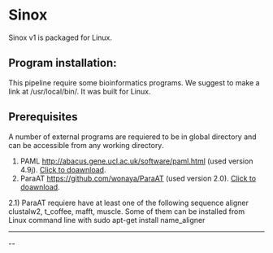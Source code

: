 # Sinox
Sinox v1 is packaged for Linux.

## Program installation:
This pipeline require some bioinformatics programs. We suggest to make a link at /usr/local/bin/. It was built for Linux.

## Prerequisites
A number of external programs are requiered to be in global directory and can be accessible from any working directory.
  1) PAML http://abacus.gene.ucl.ac.uk/software/paml.html  (used version 4.9j). [Click to doawnload](http://abacus.gene.ucl.ac.uk/software/paml4.9j.tgz).
  2) ParaAT https://github.com/wonaya/ParaAT (used version 2.0). [Click to doawnload](https://github.com/wonaya/ParaAT/archive/refs/heads/master.zip).
 
2.1)  ParaAT requiere have at least one of the following sequence aligner clustalw2, t_coffee, mafft, muscle. Some of them can be installed from Linux command line with sudo apt-get install name_aligner

---

--


